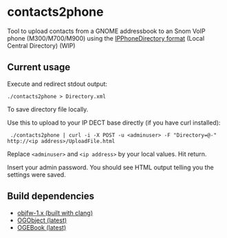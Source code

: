 # contacts2phone

Tool to upload contacts from a GNOME addressbook to an Snom VoIP phone (M300/M700/M900) using the [IPPhoneDirectory format](https://service.snom.com/display/wiki/How+to+use+the+Local+Central+Directory+on+M300%2C+M700%2C+M900+DECT+base#HowtousetheLocalCentralDirectoryonM300,M700,M900DECTbase-TheIPPhoneDirectoryformat) (Local Central Directory) (WIP)

## Current usage

Execute and redirect stdout output:

```
./contacts2phone > Directory.xml
```

To save directory file locally.

Use this to upload to your IP DECT base directly (if you have curl installed):
```
 ./contacts2phone | curl -i -X POST -u <adminuser> -F "Directory=@-" http://<ip address>/UploadFile.html
```

Replace `<adminuser>` and `<ip address>` by your local values. Hit return.

Insert your admin password. You should see HTML output telling you the settings were saved.

## Build dependencies

- [objfw-1.x (built with clang)](https://github.com/ObjFW/ObjFW)
- [OGObject (latest)](https://codeberg.org/ObjGTK/OGObject)
- [OGEBook (latest)](https://codeberg.org/ObjGTK/OGEBook)
